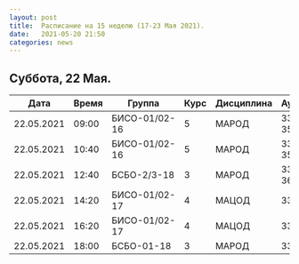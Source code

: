 ```yaml
---
layout: post
title:  Расписание на 15 неделю (17-23 Мая 2021).
date:   2021-05-20 21:50
categories: news
---
```


## Суббота, 22 Мая.

| Дата          | Время   | Группа        | Курс | Дисциплина  | Аудитория  | Материалы |
| ------------- | ------- | ------------- | ---- | ----------- | ---------- | --------- |
|22.05.2021     |09:00    |БИСО-01/02-16  |5     |МАРОД        |334 либо 358| [Colab](https://colab.research.google.com/drive/1ULpGfooxmPZKcbEwNesZmgqs0JSWLL5G?usp=sharing) |
|22.05.2021     |10:40    |БИСО-01/02-16  |5     |МАРОД        |334 либо 358| [Colab](https://colab.research.google.com/drive/1MnikP3OOl3Wl9EDVKTnCwVN_cQj-GblD?usp=sharing) |
|22.05.2021     |12:40    |БСБО-2/3-18    |3     |МАРОД        |334 либо 369|           |
|22.05.2021     |14:20    |БИСО-01/02-17  |4     |МАЦОД        |334         |           |
|22.05.2021     |16:20    |БИСО-01/02-17  |4     |МАЦОД        |334         |           |
|22.05.2021     |18:00    |БСБО-01-18     |3     |МАРОД        |334         |           |

